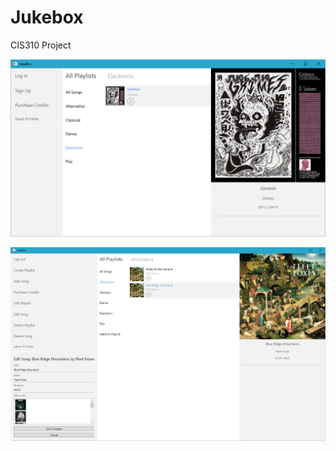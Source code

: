 # Jukebox
CIS310 Project

![Image of Jukebox](https://github.com/tschafma/Jukebox/blob/master/examples/ex_1.PNG?raw=true)

![Image of Jukebox](https://github.com/tschafma/Jukebox/blob/master/examples/ex_2.PNG?raw=true)
